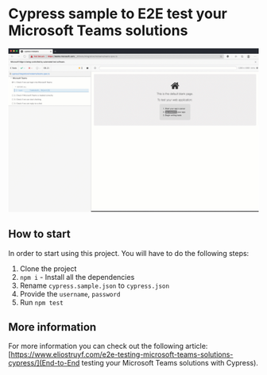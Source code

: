# Cypress sample to E2E test your Microsoft Teams solutions

![Cypress E2E testing for Microsoft Teams](./assets/msteams.gif)

## How to start

In order to start using this project. You will have to do the following steps:

1. Clone the project
2. `npm i` - Install all the dependencies
3. Rename `cypress.sample.json` to `cypress.json`
4. Provide the `username`, `password`
5. Run `npm test`

## More information

For more information you can check out the following article: [https://www.eliostruyf.com/e2e-testing-microsoft-teams-solutions-cypress/](End-to-End testing your Microsoft Teams solutions with Cypress).